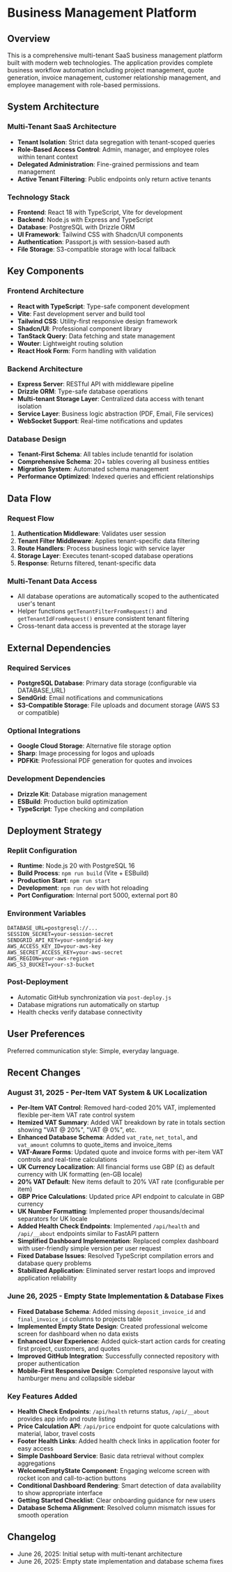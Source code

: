 # Business Management Platform

## Overview

This is a comprehensive multi-tenant SaaS business management platform built with modern web technologies. The application provides complete business workflow automation including project management, quote generation, invoice management, customer relationship management, and employee management with role-based permissions.

## System Architecture

### Multi-Tenant SaaS Architecture
- **Tenant Isolation**: Strict data segregation with tenant-scoped queries
- **Role-Based Access Control**: Admin, manager, and employee roles within tenant context
- **Delegated Administration**: Fine-grained permissions and team management
- **Active Tenant Filtering**: Public endpoints only return active tenants

### Technology Stack
- **Frontend**: React 18 with TypeScript, Vite for development
- **Backend**: Node.js with Express and TypeScript
- **Database**: PostgreSQL with Drizzle ORM
- **UI Framework**: Tailwind CSS with Shadcn/UI components
- **Authentication**: Passport.js with session-based auth
- **File Storage**: S3-compatible storage with local fallback

## Key Components

### Frontend Architecture
- **React with TypeScript**: Type-safe component development
- **Vite**: Fast development server and build tool
- **Tailwind CSS**: Utility-first responsive design framework
- **Shadcn/UI**: Professional component library
- **TanStack Query**: Data fetching and state management
- **Wouter**: Lightweight routing solution
- **React Hook Form**: Form handling with validation

### Backend Architecture
- **Express Server**: RESTful API with middleware pipeline
- **Drizzle ORM**: Type-safe database operations
- **Multi-tenant Storage Layer**: Centralized data access with tenant isolation
- **Service Layer**: Business logic abstraction (PDF, Email, File services)
- **WebSocket Support**: Real-time notifications and updates

### Database Design
- **Tenant-First Schema**: All tables include tenantId for isolation
- **Comprehensive Schema**: 20+ tables covering all business entities
- **Migration System**: Automated schema management
- **Performance Optimized**: Indexed queries and efficient relationships

## Data Flow

### Request Flow
1. **Authentication Middleware**: Validates user session
2. **Tenant Filter Middleware**: Applies tenant-specific data filtering
3. **Route Handlers**: Process business logic with service layer
4. **Storage Layer**: Executes tenant-scoped database operations
5. **Response**: Returns filtered, tenant-specific data

### Multi-Tenant Data Access
- All database operations are automatically scoped to the authenticated user's tenant
- Helper functions `getTenantFilterFromRequest()` and `getTenantIdFromRequest()` ensure consistent tenant filtering
- Cross-tenant data access is prevented at the storage layer

## External Dependencies

### Required Services
- **PostgreSQL Database**: Primary data storage (configurable via DATABASE_URL)
- **SendGrid**: Email notifications and communications
- **S3-Compatible Storage**: File uploads and document storage (AWS S3 or compatible)

### Optional Integrations
- **Google Cloud Storage**: Alternative file storage option
- **Sharp**: Image processing for logos and uploads
- **PDFKit**: Professional PDF generation for quotes and invoices

### Development Dependencies
- **Drizzle Kit**: Database migration management
- **ESBuild**: Production build optimization
- **TypeScript**: Type checking and compilation

## Deployment Strategy

### Replit Configuration
- **Runtime**: Node.js 20 with PostgreSQL 16
- **Build Process**: `npm run build` (Vite + ESBuild)
- **Production Start**: `npm run start`
- **Development**: `npm run dev` with hot reloading
- **Port Configuration**: Internal port 5000, external port 80

### Environment Variables
```
DATABASE_URL=postgresql://...
SESSION_SECRET=your-session-secret
SENDGRID_API_KEY=your-sendgrid-key
AWS_ACCESS_KEY_ID=your-aws-key
AWS_SECRET_ACCESS_KEY=your-aws-secret
AWS_REGION=your-aws-region
AWS_S3_BUCKET=your-s3-bucket
```

### Post-Deployment
- Automatic GitHub synchronization via `post-deploy.js`
- Database migrations run automatically on startup
- Health checks verify database connectivity

## User Preferences

Preferred communication style: Simple, everyday language.

## Recent Changes

### August 31, 2025 - Per-Item VAT System & UK Localization
- **Per-Item VAT Control**: Removed hard-coded 20% VAT, implemented flexible per-item VAT rate control system
- **Itemized VAT Summary**: Added VAT breakdown by rate in totals section showing "VAT @ 20%", "VAT @ 0%", etc.
- **Enhanced Database Schema**: Added `vat_rate`, `net_total`, and `vat_amount` columns to quote_items and invoice_items
- **VAT-Aware Forms**: Updated quote and invoice forms with per-item VAT controls and real-time calculations
- **UK Currency Localization**: All financial forms use GBP (£) as default currency with UK formatting (en-GB locale)
- **20% VAT Default**: New items default to 20% VAT rate (configurable per item)
- **GBP Price Calculations**: Updated price API endpoint to calculate in GBP currency
- **UK Number Formatting**: Implemented proper thousands/decimal separators for UK locale
- **Added Health Check Endpoints**: Implemented `/api/health` and `/api/__about` endpoints similar to FastAPI pattern
- **Simplified Dashboard Implementation**: Replaced complex dashboard with user-friendly simple version per user request
- **Fixed Database Issues**: Resolved TypeScript compilation errors and database query problems
- **Stabilized Application**: Eliminated server restart loops and improved application reliability

### June 26, 2025 - Empty State Implementation & Database Fixes
- **Fixed Database Schema**: Added missing `deposit_invoice_id` and `final_invoice_id` columns to projects table
- **Implemented Empty State Design**: Created professional welcome screen for dashboard when no data exists
- **Enhanced User Experience**: Added quick-start action cards for creating first project, customers, and quotes
- **Improved GitHub Integration**: Successfully connected repository with proper authentication
- **Mobile-First Responsive Design**: Completed responsive layout with hamburger menu and collapsible sidebar

### Key Features Added
- **Health Check Endpoints**: `/api/health` returns status, `/api/__about` provides app info and route listing
- **Price Calculation API**: `/api/price` endpoint for quote calculations with material, labor, travel costs
- **Footer Health Links**: Added health check links in application footer for easy access
- **Simple Dashboard Service**: Basic data retrieval without complex aggregations
- **WelcomeEmptyState Component**: Engaging welcome screen with rocket icon and call-to-action buttons
- **Conditional Dashboard Rendering**: Smart detection of data availability to show appropriate interface
- **Getting Started Checklist**: Clear onboarding guidance for new users
- **Database Schema Alignment**: Resolved column mismatch issues for smooth operation

## Changelog

- June 26, 2025: Initial setup with multi-tenant architecture
- June 26, 2025: Empty state implementation and database schema fixes